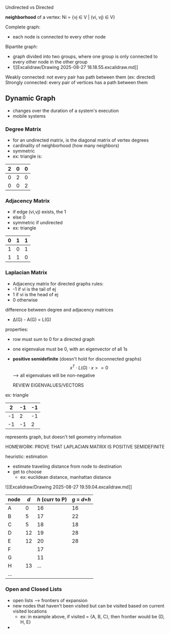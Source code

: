 Undirected vs Directed

**neighborhood** of a vertex:
	Ni = {vj ∈ V | (vi, vj) ∈ V}

Complete graph: 
- each node is connected to every other node

Bipartite graph:
- graph divided into two groups, where one group is only connected to every other node in the other group
- ![[Excalidraw/Drawing 2025-08-27 18.18.55.excalidraw.md]]

Weakly connected:
	not every pair has path between them (ex: directed)
Strongly connected:
	every pair of vertices has a path between them


## Dynamic Graph
- changes over the duration of a system's execution
- mobile systems


### Degree Matrix
- for an undirected matrix, is the diagonal matrix of vertex degrees
- cardinality of neighborhood (how many neighbors)
- symmetric
- ex: triangle is:

| 2   | 0   | 0   |
| --- | --- | --- |
| 0   | 2   | 0   |
| 0   | 0   | 2   |
### Adjacency Matrix
- if edge (vi,vj) exists, the 1
- else 0
- symmetric if undirected
- ex: triangle

| 0   | 1   | 1   |
| --- | --- | --- |
| 1   | 0   | 1   |
| 1   | 1   | 0   |

### Laplacian Matrix
- Adjacency matrix for directed graphs
rules:
- -1 if vi is the tail of ej
- 1 if vi is the head of ej
- 0 otherwise

difference between degree and adjacency matrices
- Δ(G) - A(G) = L(G)

properties:
- row must sum to 0 for a directed graph
- one eigenvalue must be 0, with an eigenvector of all 1s
- **positive semidefinite** (doesn't hold for disconnected graphs)
$$
	x^T ⋅ L(G) ⋅ x >= 0
$$
	--> all eigenvalues will be non-negative
	
	REVIEW EIGENVALUES/VECTORS

ex: triangle

| 2   | -1  | -1  |
| --- | --- | --- |
| -1  | 2   | -1  |
| -1  | -1  | 2   |
represents graph, but doesn't tell geometry information


HOMEWORK: PROVE THAT LAPLACIAN MATRIX IS POSITIVE SEMIDEFINITE



heuristic: estimation
- estimate traveling distance from node to destination
- get to choose
	- ex: euclidean distance, manhattan distance

![[Excalidraw/Drawing 2025-08-27 19.59.04.excalidraw.md]]

| node | *d* | *h* (curr to P) | *g* = *d*+*h* |
| ---- | --- | --------------- | ------------- |
| A    | 0   | 16              | 16            |
| B    | 5   | 17              | 22            |
| C    | 5   | 18              | 18            |
| D    | 12  | 19              | 28            |
| E    | 12  | 20              | 28            |
| F    |     | 17              |               |
| G    |     | 11              |               |
| H    | 13  | ...             |               |
| ...  |     |                 |               |


### Open and Closed Lists
- open lists --> frontiers of expansion
- new nodes that haven't been visited but can be visited based on current visited locations
	- ex: in example above, if visited = {A, B, C}, then frontier would be {D, H, E}
- 